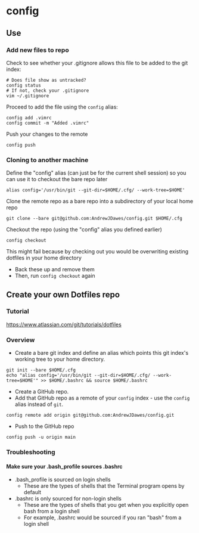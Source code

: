 # config
## Use
### Add new files to repo
Check to see whether your .gitignore allows this file to be added to the git index:
```
# Does file show as untracked?
config status
# If not, check your .gitignore
vim ~/.gitignore
```
Proceed to add the file using the `config` alias:
```
config add .vimrc
config commit -m "Added .vimrc"
```
Push your changes to the remote
```
config push
```
### Cloning to another machine
Define the "config" alias (can just be for the current shell session) so you can use it to checkout the bare repo later
```
alias config='/usr/bin/git --git-dir=$HOME/.cfg/ --work-tree=$HOME'
```
Clone the remote repo as a bare repo into a subdirectory of your local home repo
```
git clone --bare git@github.com:AndrewJDawes/config.git $HOME/.cfg
```
Checkout the repo (using the "config" alias you defined earlier)
```
config checkout
```
This might fail because by checking out you would be overwriting existing dotfiles in your home directory
- Back these up and remove them
- Then, run `config checkout` again
## Create your own Dotfiles repo
### Tutorial
https://www.atlassian.com/git/tutorials/dotfiles
### Overview
- Create a bare git index and define an alias which points this git index's working tree to your home directory.
```
git init --bare $HOME/.cfg
echo "alias config='/usr/bin/git --git-dir=$HOME/.cfg/ --work-tree=$HOME'" >> $HOME/.bashrc && source $HOME/.bashrc
```
- Create a GitHub repo.
- Add that GitHub repo as a remote of your `config` index - use the `config` alias instead of `git`.
```
config remote add origin git@github.com:AndrewJDawes/config.git
```
- Push to the GitHub repo
```
config push -u origin main
```
### Troubleshooting
#### Make sure your .bash_profile sources .bashrc
* .bash_profile is sourced on login shells
	* These are the types of shells that the Terminal program opens by default
* .bashrc is only sourced for non-login shells
	* These are the types of shells that you get when you explicitly open bash from a login shell
	* For example, .bashrc would be sourced if you ran "bash" from a login shell
